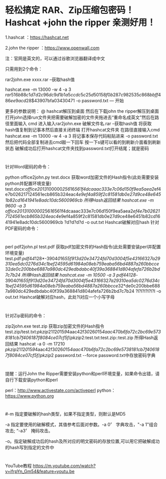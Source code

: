 # 轻松搞定 RAR、Zip压缩包密码！Hashcat +john the ripper 亲测好用！

1.hashcat ：https://hashcat.net

2.john the ripper ：https://www.openwall.com

注：官网是英文的，可以通过谷歌浏览器翻译成中文

只需用到2个命令：

rar2john.exe xxxx.rar   –获取hash值

hashcat.exe -m 13000 -w 4 -a 3 $rar5$16$b88c1d7d2c96dc9d1b1a5ccdc5c25d50$15$8f0b287c982535c868bbff486ee9acd2$8$43907bfa03430471 -o password.txt  — 开始

更多的参数说明：
@ hashcat解压到桌面
然后在下载john the ripper解压到桌面  
打开john选择run文件夹把需要破解加密的文件夹拖进去“重命名成英文”然后在路径里面输入 cmd 进入输入rar2john.exe 破解文件名.rar –获取hash值
将获取hash值复制到记事本然后直接关闭终端 打开hashcat文件夹 在路径直接输入cmd hashcat.exe -m 13000 -w 4 -a 3 将记事本保存代码粘贴进来 -o password.txt 然后把代码全部复制进去cmd敲一下回车 按一下s键可以看的到刷新介面看到刷新状态  破解成功后打开hashcat文件夹找到password.txt打开结尾；就是密码


#

针对Word密码的命令：


python office2john.py test.docx                 获取word加密文件的Hash指令(此处需要安装python并配置环境变量)
test.docx:$office$*2013*100000*256*16*561f4dcaaac333e7c06d150f9ea5aea2*ef4e7b026217124561ecb865b324eac4*e9ef4a859f2c81581db0e27d9ce48e6451b82cd1641941e8adc10dc5600969cb                                所得Hash返回结果
hashcat.exe -m 9600 -a 3 $office$*2013*100000*256*16*561f4dcaaac333e7c06d150f9ea5aea2*ef4e7b026217124561ecb865b324eac4*e9ef4a859f2c81581db0e27d9ce48e6451b82cd1641941e8adc10dc5600969cb ?d?d?d?d -o out.txt                 Hashcat破解对应hash
针对PDF密码的命令：

#
#



perl pdf2john.pl test.pdf                       获取pdf加密文件的Hash指令(此处需要安装perl并配置环境变量)
test.pdf:$pdf$4*4*128*-3904*0*16*55f913d20e34724fd70d3004f5e43166*32*7a29310ea5dc0276d34c1bef24595d61984a08eb759eaba56bd4887a260bbcce*32*de0c200bbe6887a980dc429edbdabc40f39a368841d804afefa726b2bd7c7b24   所得Hash返回结果
hashcat.exe -m 10500 -a 3 $pdf$4*4*128*-3904*0*16*55f913d20e34724fd70d3004f5e43166*32*7a29310ea5dc0276d34c1bef24595d61984a08eb759eaba56bd4887a260bbcce*32*de0c200bbe6887a980dc429edbdabc40f39a368841d804afefa726b2bd7c7b24 ?l?l?l?l?l?l -o out.txt  Hashcat破解对应hash，此处?l对应一个小写字母

#
#



针对Zip密码的命令：


zip2john.exe test.zip                            获取zip加密文件的Hash指令
test.zip/test.txt:$pkzip2$1*1*2*0*15*9*4aac42f3*0*26*0*15*4aac*470b*6fa72c2bc69e5738181cb7f406187f8084ce07cf5f*$/pkzip2$:test.txt:test.zip::test.zip                                              所得Hash返回结果
hashcat -a 0 -m 17210 $pkzip2$1*1*2*0*15*9*4aac42f3*0*26*0*15*4aac*470b*6fa72c2bc69e5738181cb7f406187f8084ce07cf5f*$/pkzip2$ password.txt --force
    password.txt中存放密码字典

 

#

提醒：运行John the Ripper需要安装python和perl环境变量，如果命令出错，请自行下载安装python和perl

perl：http://www.activestate.com/activeperl
python：https://www.python.org


#


#-m 指定要破解的hash类型，如果不指定类型，则默认是MD5

-a 指定要使用的破解模式，其值参考后面对参数。-a 0〞 字典攻击，"-a 1"组合攻击; “-a3〞 掩码攻击。

-o。指定破解成功后的hash及所对应的明文密码的存放位置,可以用它把破解成功的hash写到指定的文件中


#

YouTube教程  https://m.youtube.com/watch?v=ifrpYn_Gm54&feature=youtu.be
